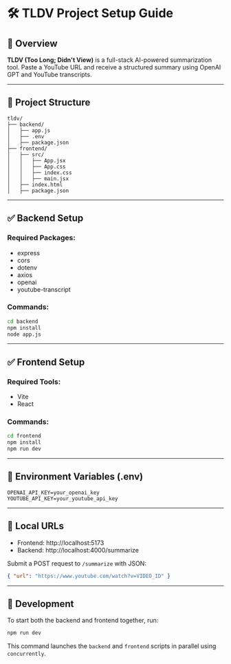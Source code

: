 # 🛠️ TLDV Project Setup Guide

## 📌 Overview
**TLDV (Too Long; Didn't View)** is a full-stack AI-powered summarization tool. Paste a YouTube URL and receive a structured summary using OpenAI GPT and YouTube transcripts.

---

## 📁 Project Structure

```
tldv/
├── backend/
│   ├── app.js
│   ├── .env
│   ├── package.json
├── frontend/
│   ├── src/
│   │   ├── App.jsx
│   │   ├── App.css
│   │   ├── index.css
│   │   ├── main.jsx
│   ├── index.html
│   ├── package.json
```

---

## ✅ Backend Setup

### Required Packages:
- express
- cors
- dotenv
- axios
- openai
- youtube-transcript

### Commands:
```bash
cd backend
npm install
node app.js
```

---

## ✅ Frontend Setup

### Required Tools:
- Vite
- React

### Commands:
```bash
cd frontend
npm install
npm run dev
```

---

## 🔐 Environment Variables (.env)
```env
OPENAI_API_KEY=your_openai_key
YOUTUBE_API_KEY=your_youtube_api_key
```

---

## 🧪 Local URLs
- Frontend: http://localhost:5173
- Backend: http://localhost:4000/summarize

Submit a POST request to `/summarize` with JSON:
```json
{ "url": "https://www.youtube.com/watch?v=VIDEO_ID" }
```

---

## 🚀 Development

To start both the backend and frontend together, run:

```bash
npm run dev
```

This command launches the `backend` and `frontend` scripts in parallel using
`concurrently`.
